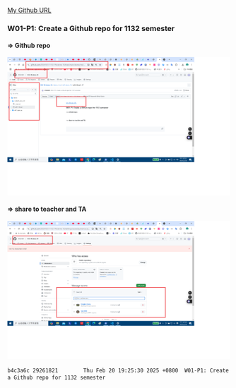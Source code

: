 [My Github URL](https://github.com/29261821/1132-1N-demo-10)

### W01-P1: Create a Github repo for 1132 semester

#### => Github repo

![](w01-p1-1.png)

#### => share to teacher and TA

![](w01-p1-2.png)

```
b4c3a6c 29261821        Thu Feb 20 19:25:30 2025 +0800  W01-P1: Create a Github repo for 1132 semester
```
